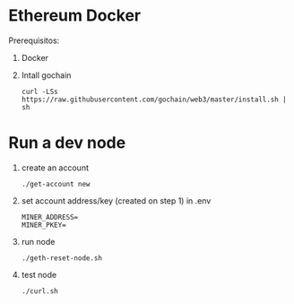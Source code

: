 # Ethereum Docker

Prerequisitos:

1) Docker

2) Intall gochain

       curl -LSs https://raw.githubusercontent.com/gochain/web3/master/install.sh | sh

# Run a dev node

1) create an account

       ./get-account new

1) set account address/key (created on step 1) in .env

       MINER_ADDRESS=
       MINER_PKEY=

1) run node

       ./geth-reset-node.sh

1) test node

       ./curl.sh
